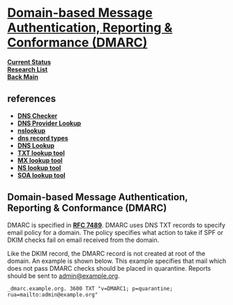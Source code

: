 # **[Domain-based Message Authentication, Reporting & Conformance (DMARC)](https://www.nslookup.io/learning/dns-record-types/txt/)**

**[Current Status](../../../../development/status/weekly/current_status.md)**\
**[Research List](../../../research_list.md)**\
**[Back Main](../../../../README.md)**

## references

- **[DNS Checker](https://dnschecker.org/)**
- **[DNS Provider Lookup](https://mxtoolbox.com/DnsLookup.aspx)**
- **[nslookup](https://www.nslookup.io/)**
- **[dns record types](https://www.nslookup.io/learning/dns-record-types/)**
- **[DNS Lookup](https://www.whoisfreaks.com/)**
- **[TXT lookup tool](https://www.nslookup.io/txt-lookup/)**
- **[MX lookup tool](https://www.nslookup.io/mx-lookup/)**
- **[NS lookup tool](https://www.nslookup.io/ns-lookup/)**
- **[SOA lookup tool](https://www.nslookup.io/soa-lookup/)**

## Domain-based Message Authentication, Reporting & Conformance (DMARC)

DMARC is specified in **[RFC 7489](https://datatracker.ietf.org/doc/html/rfc7489)**. DMARC uses DNS TXT records to specify email policy for a domain. The policy specifies what action to take if SPF or DKIM checks fail on email received from the domain.

Like the DKIM record, the DMARC record is not created at root of the domain. An example is shown below. This example specifies that mail which does not pass DMARC checks should be placed in quarantine. Reports should be sent to <admin@example.org>.

```_dmarc.example.org. 3600 TXT "v=DMARC1; p=quarantine; rua=mailto:admin@example.org"```
